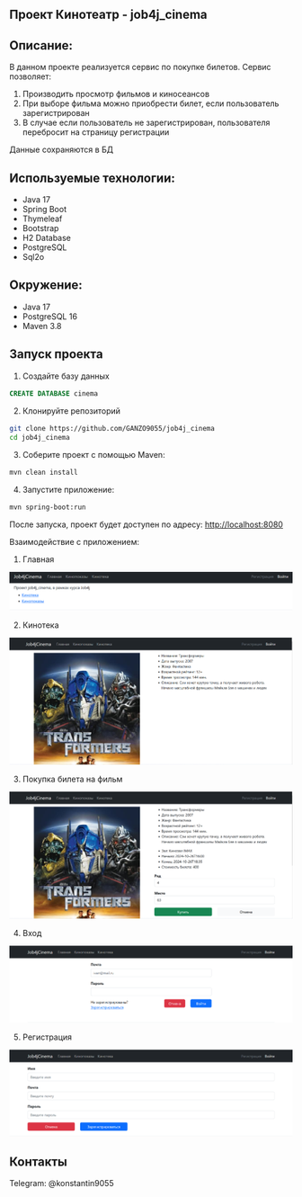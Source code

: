 ## Проект Кинотеатр - job4j_cinema

## Описание:
В данном проекте реализуется сервис по покупке билетов.
Сервис позволяет:
1. Производить просмотр фильмов и киносеансов
2. При выборе фильма можно приобрести билет, если пользователь зарегистрирован
3. В случае если пользователь не зарегистрирован, пользователя перебросит на страницу регистрации 

Данные сохраняются в БД

## Используемые технологии:
- Java 17
- Spring Boot
- Thymeleaf
- Bootstrap
- H2 Database
- PostgreSQL
- Sql2o

## Окружение:
- Java 17
- PostgreSQL 16
- Maven 3.8

## Запуск проекта

1. Создайте базу данных
``` sql
CREATE DATABASE cinema
```

2. Клонируйте репозиторий
``` bash
git clone https://github.com/GANZO9055/job4j_cinema
cd job4j_cinema
```

3. Соберите проект с помощью Maven:
``` bash
mvn clean install 
```

4. Запустите приложение:
``` bash
mvn spring-boot:run
```

После запуска, проект будет доступен по адресу: [http://localhost:8080](http://localhost:8080)

Взаимодействие с приложением:

1. Главная

![Главная](image/main.png)

2. Кинотека

![Кинотека](image/films.png)

3. Покупка билета на фильм 

![Покупка билета на фильм](image/buy_ticket.png)

4. Вход

![Вход](image/input.png)

5. Регистрация

![Регистрация](image/register.png)

## Контакты

Telegram: @konstantin9055
